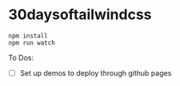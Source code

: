 # 30daysoftailwindcss

```text
npm install
npm run watch
```

To Dos:

-   [ ] Set up demos to deploy through github pages
